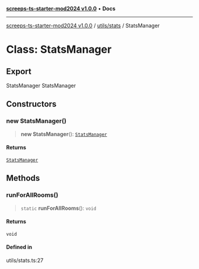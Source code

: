 [**screeps-ts-starter-mod2024 v1.0.0**](../../../README.md) • **Docs**

***

[screeps-ts-starter-mod2024 v1.0.0](../../../modules.md) / [utils/stats](../README.md) / StatsManager

# Class: StatsManager

## Export

StatsManager
 StatsManager

## Constructors

### new StatsManager()

> **new StatsManager**(): [`StatsManager`](StatsManager.md)

#### Returns

[`StatsManager`](StatsManager.md)

## Methods

### runForAllRooms()

> `static` **runForAllRooms**(): `void`

#### Returns

`void`

#### Defined in

utils/stats.ts:27
